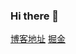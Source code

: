 ### Hi there 👋

[博客地址](https://xushu.fun)
[掘金]([https://xushu.fun](https://juejin.cn/user/1139557567039821/posts))
